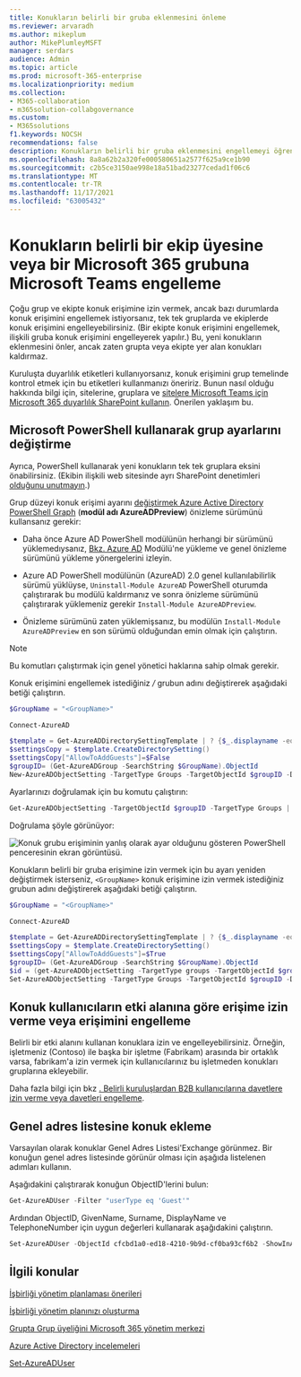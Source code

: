 ```yaml
---
title: Konukların belirli bir gruba eklenmesini önleme
ms.reviewer: arvaradh
ms.author: mikeplum
author: MikePlumleyMSFT
manager: serdars
audience: Admin
ms.topic: article
ms.prod: microsoft-365-enterprise
ms.localizationpriority: medium
ms.collection:
- M365-collaboration
- m365solution-collabgovernance
ms.custom:
- M365solutions
f1.keywords: NOCSH
recommendations: false
description: Konukların belirli bir gruba eklenmesini engellemeyi öğrenin
ms.openlocfilehash: 8a8a62b2a320fe000580651a2577f625a9ce1b90
ms.sourcegitcommit: c2b5ce3150ae998e18a51bad23277cedad1f06c6
ms.translationtype: MT
ms.contentlocale: tr-TR
ms.lasthandoff: 11/17/2021
ms.locfileid: "63005432"
---
```

# <a name="prevent-guests-from-being-added-to-a-specific-microsoft-365-group-or-microsoft-teams-team"></a>Konukların belirli bir ekip üyesine veya bir Microsoft 365 grubuna Microsoft Teams engelleme

Çoğu grup ve ekipte konuk erişimine izin vermek, ancak bazı durumlarda konuk erişimini engellemek istiyorsanız, tek tek gruplarda ve ekiplerde konuk erişimini engelleyebilirsiniz. (Bir ekipte konuk erişimini engellemek, ilişkili gruba konuk erişimini engelleyerek yapılır.) Bu, yeni konukların eklenmesini önler, ancak zaten grupta veya ekipte yer alan konukları kaldırmaz.

Kuruluşta duyarlılık etiketleri kullanıyorsanız, konuk erişimini grup temelinde kontrol etmek için bu etiketleri kullanmanızı öneririz. Bunun nasıl olduğu hakkında bilgi için, sitelerine, gruplara ve [sitelere Microsoft Teams için Microsoft 365 duyarlılık SharePoint kullanın](../compliance/sensitivity-labels-teams-groups-sites.md). Önerilen yaklaşım bu.

## <a name="change-group-settings-using-microsoft-powershell"></a>Microsoft PowerShell kullanarak grup ayarlarını değiştirme

Ayrıca, PowerShell kullanarak yeni konukların tek tek gruplara eksini önabilirsiniz. (Ekibin ilişkili web sitesinde ayrı SharePoint denetimleri [olduğunu unutmayın](/sharepoint/change-external-sharing-site).)

Grup düzeyi konuk erişimi ayarını [değiştirmek Azure Active Directory PowerShell Graph](/powershell/azure/active-directory/install-adv2) (**modül adı AzureADPreview**) önizleme sürümünü kullansanız gerekir:

- Daha önce Azure AD PowerShell modülünün herhangi bir sürümünü yüklemedıysanız, [Bkz. Azure AD](/powershell/azure/active-directory/install-adv2?preserve-view=true&view=azureadps-2.0-preview) Modülü'ne yükleme ve genel önizleme sürümünü yükleme yönergelerini izleyin.

- Azure AD PowerShell modülünün (AzureAD) 2.0 genel kullanılabilirlik sürümü yüklüyse, `Uninstall-Module AzureAD` PowerShell oturumda çalıştırarak bu modülü kaldırmanız ve sonra önizleme sürümünü çalıştırarak yüklemeniz gerekir `Install-Module AzureADPreview`.

- Önizleme sürümünü zaten yüklemişsanız, bu modülün `Install-Module AzureADPreview` en son sürümü olduğundan emin olmak için çalıştırın.

> [!NOTE]
> Bu komutları çalıştırmak için genel yönetici haklarına sahip olmak gerekir. 

Konuk erişimini engellemek istediğiniz */<GroupName/>* grubun adını değiştirerek aşağıdaki betiği çalıştırın.

```PowerShell
$GroupName = "<GroupName>"

Connect-AzureAD

$template = Get-AzureADDirectorySettingTemplate | ? {$_.displayname -eq "group.unified.guest"}
$settingsCopy = $template.CreateDirectorySetting()
$settingsCopy["AllowToAddGuests"]=$False
$groupID= (Get-AzureADGroup -SearchString $GroupName).ObjectId
New-AzureADObjectSetting -TargetType Groups -TargetObjectId $groupID -DirectorySetting $settingsCopy
```

Ayarlarınızı doğrulamak için bu komutu çalıştırın:

```PowerShell
Get-AzureADObjectSetting -TargetObjectId $groupID -TargetType Groups | fl Values
```

Doğrulama şöyle görünüyor:
    
![Konuk grubu erişiminin yanlış olarak ayar olduğunu gösteren PowerShell penceresinin ekran görüntüsü.](../media/09ebfb4f-859f-44c3-a29e-63a59fd6ef87.png)

Konukların belirli bir gruba erişimine izin vermek için bu ayarı yeniden değiştirmek isterseniz, ```<GroupName>``` konuk erişimine izin vermek istediğiniz grubun adını değiştirerek aşağıdaki betiği çalıştırın.

```PowerShell
$GroupName = "<GroupName>"

Connect-AzureAD

$template = Get-AzureADDirectorySettingTemplate | ? {$_.displayname -eq "group.unified.guest"}
$settingsCopy = $template.CreateDirectorySetting()
$settingsCopy["AllowToAddGuests"]=$True
$groupID= (Get-AzureADGroup -SearchString $GroupName).ObjectId
$id = (get-AzureADObjectSetting -TargetType groups -TargetObjectId $groupID).id
Set-AzureADObjectSetting -TargetType Groups -TargetObjectId $groupID -DirectorySetting $settingsCopy -id $id
```

## <a name="allow-or-block-guest-access-based-on-their-domain"></a>Konuk kullanıcıların etki alanına göre erişime izin verme veya erişimini engelleme

Belirli bir etki alanını kullanan konuklara izin ve engelleyebilirsiniz. Örneğin, işletmeniz (Contoso) ile başka bir işletme (Fabrikam) arasında bir ortaklık varsa, fabrikam'a izin vermek için kullanıcılarınız bu işletmeden konukları gruplarına ekleyebilir.

Daha fazla bilgi için bkz [. Belirli kuruluşlardan B2B kullanıcılarına davetlere izin verme veya davetleri engelleme](/azure/active-directory/b2b/allow-deny-list).

## <a name="add-guests-to-the-global-address-list"></a>Genel adres listesine konuk ekleme

Varsayılan olarak konuklar Genel Adres Listesi'Exchange görünmez. Bir konuğun genel adres listesinde görünür olması için aşağıda listelenen adımları kullanın.

Aşağıdakini çalıştırarak konuğun ObjectID'lerini bulun:

```PowerShell
Get-AzureADUser -Filter "userType eq 'Guest'"
```

Ardından ObjectID, GivenName, Surname, DisplayName ve TelephoneNumber için uygun değerleri kullanarak aşağıdakini çalıştırın.

```PowerShell
Set-AzureADUser -ObjectId cfcbd1a0-ed18-4210-9b9d-cf0ba93cf6b2 -ShowInAddressList $true -GivenName 'Megan' -Surname 'Bowen' -DisplayName 'Megan Bowen' -TelephoneNumber '555-555-5555'
```

## <a name="related-topics"></a>İlgili konular

[İşbirliği yönetim planlaması önerileri](collaboration-governance-overview.md#collaboration-governance-planning-recommendations)

[İşbirliği yönetim planınızı oluşturma](collaboration-governance-first.md)

[Grupta Grup üyeliğini Microsoft 365 yönetim merkezi](../admin/create-groups/add-or-remove-members-from-groups.md)
  
[Azure Active Directory incelemeleri](/azure/active-directory/active-directory-azure-ad-controls-perform-access-review)

[Set-AzureADUser](/powershell/module/azuread/set-azureaduser)
